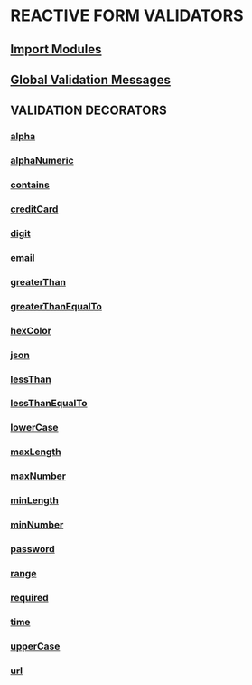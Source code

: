 
# REACTIVE FORM VALIDATORS
## [Import Modules](xref:import-modules)
## [Global Validation Messages](xref:configure-global-validation-messages)
## VALIDATION DECORATORS
### [alpha](xref:validation-decorators/alpha)
### [alphaNumeric](xref:validation-decorators/alphaNumeric)
### [contains](xref:validation-decorators/contains)
### [creditCard](xref:validation-decorators/creditCard)
### [digit](xref:validation-decorators/digit)
### [email](xref:validation-decorators/email)
### [greaterThan](xref:validation-decorators/greaterThan)
### [greaterThanEqualTo](xref:validation-decorators/greaterThanEqualTo)
### [hexColor](xref:validation-decorators/hexColor)
### [json](xref:validation-decorators/json)
### [lessThan](xref:validation-decorators/lessThan)
### [lessThanEqualTo](xref:validation-decorators/lessThanEqualTo)
### [lowerCase](xref:validation-decorators/lowerCase)
### [maxLength](xref:validation-decorators/maxLength)
### [maxNumber](xref:validation-decorators/maxNumber)
### [minLength](xref:validation-decorators/minLength)
### [minNumber](xref:validation-decorators/minNumber)
### [password](xref:validation-decorators/password)
### [range](xref:validation-decorators/range)
### [required](xref:validation-decorators/required)
### [time](xref:validation-decorators/time)
### [upperCase](xref:validation-decorators/upperCase)
### [url](xref:validation-decorators/url)

